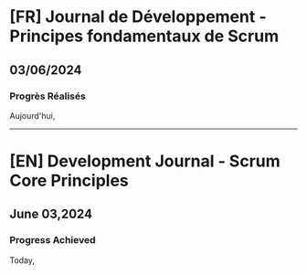 # [FR] Journal de Développement - Principes fondamentaux de Scrum

## 03/06/2024

### Progrès Réalisés

Aujourd'hui,

---

# [EN] Development Journal - Scrum Core Principles

## June 03,2024

### Progress Achieved

Today,

